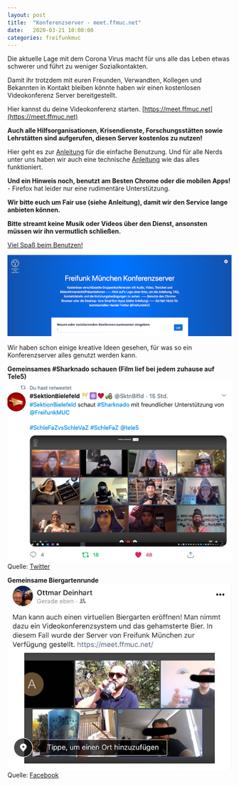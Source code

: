```yaml
---
layout: post
title:  "Konferenzserver - meet.ffmuc.net"
date:   2020-03-21 10:00:00
categories: freifunkmuc
---
```


Die aktuelle Lage mit dem Corona Virus macht für uns alle das Leben etwas schwerer und führt zu weniger Sozialkontakten.

Damit ihr trotzdem mit euren Freunden, Verwandten, Kollegen und Bekannten in Kontakt bleiben könnte haben wir einen kostenlosen Videokonferenz Server bereitgestellt.

Hier kannst du deine Videokonferenz starten. [https://meet.ffmuc.net](https://meet.ffmuc.net)

**Auch alle Hilfsorganisationen, Krisendienste, Forschungsstätten sowie Lehrstätten sind aufgerufen, diesen Server kostenlos zu nutzen!**

Hier geht es zur [Anleitung](https://ffmuc.net/wiki/doku.php?id=knb:meet) für die einfache Benutzung. Und für alle Nerds unter uns haben wir auch eine technische [Anleitung](https://ffmuc.net/wiki/doku.php?id=knb:meet-server) wie das alles funktioniert.

**Und ein Hinweis noch, benutzt am Besten Chrome oder die mobilen Apps!** - Firefox hat leider nur eine rudimentäre Unterstützung.

**Wir bitte euch um Fair use (siehe Anleitung), damit wir den Service lange anbieten können.**

**Bitte streamt keine Musik oder Videos über den Dienst, ansonsten müssen wir ihn vermutlich schließen.**

[Viel Spaß beim Benutzen!](https://meet.ffmuc.net)

[![Konferenz System](/assets/meet-2020.png)](https://meet.ffmuc.net)

Wir haben schon einige kreative Ideen gesehen, für was so ein Konferenzserver alles genutzt werden kann.

**Gemeinsames #Sharknado schauen (Film lief bei jedem zuhause auf Tele5)**
[![Sharknado Filmabend](/assets/sharknado-meet-2020.png)](https://twitter.com/SktnBlfld/status/1241096899521851393?s=20)
Quelle: [Twitter](https://twitter.com/SktnBlfld/status/1241096899521851393?s=20)

**Gemeinsame Biergartenrunde**
[![Biergarten](/assets/biergarten-meet-2020.jpg)](https://m.facebook.com/story.php?story_fbid=10221036247674388&id=1188532331)
Quelle: [Facebook](https://m.facebook.com/story.php?story_fbid=10221036247674388&id=1188532331)
